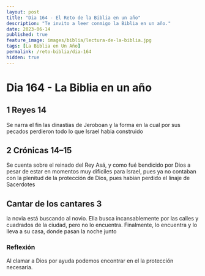 ```yaml
---
layout: post
title: "Dia 164 - El Reto de la Biblia en un año"
description: "Te invito a leer conmigo la Biblia en un año."
date: 2023-06-14
published: true
feature_image: images/biblia/lectura-de-la-biblia.jpg
tags: [La Biblia en Un Año]
permalink: /reto-biblia/dia-164
hidden: true
---
```


# Dia 164 - La Biblia en un año

## 1 Reyes 14
Se narra el fin las dinastias de Jeroboan y la forma en la cual por sus pecados perdieron todo lo que Israel habia construido

## 2 Crónicas 14–15
Se cuenta sobre el reinado del Rey Asá, y como fué bendicido por Dios a pesar de estar en momentos muy dificiles para Israel, pues ya no contaban con la plenitud de la protección de Dios, pues habian perdido el linaje de Sacerdotes

## Cantar de los cantares 3
la novia está buscando al novio. Ella busca incansablemente por las calles y cuadrados de la ciudad, pero no lo encuentra. Finalmente, lo encuentra y lo lleva a su casa, donde pasan la noche junto

### Reflexión 
Al clamar a Dios por ayuda podemos encontrar en el la protección necesaria.